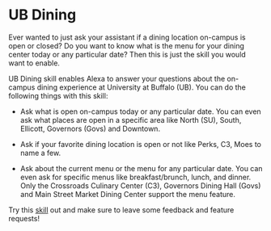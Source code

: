 # UB Dining

Ever wanted to just ask your assistant if a dining location on-campus is open or closed? Do you want to know what is the menu for your dining center today or any particular date? Then this is just the skill you would want to enable.

UB Dining skill enables Alexa to answer your questions about the on-campus dining experience at University at Buffalo (UB). You can do the following things with this skill:

- Ask what is open on-campus today or any particular date. You can even ask what places are open in a specific area like North (SU), South, Ellicott, Governors (Govs) and Downtown.

- Ask if your favorite dining location is open or not like Perks, C3, Moes to name a few.

- Ask about the current menu or the menu for any particular date. You can even ask for specific menus like breakfast/brunch, lunch, and dinner. Only the Crossroads Culinary Center (C3), Governors Dining Hall (Govs) and Main Street Market Dining Center support the menu feature.

Try this [skill](https://www.amazon.com/dp/B08391KCP7) out and make sure to leave some feedback and feature requests! 
